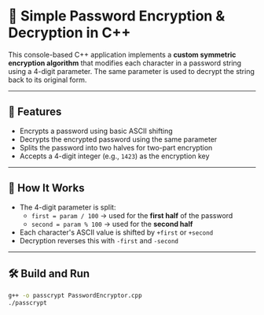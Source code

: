 # 🔐 Simple Password Encryption & Decryption in C++

This console-based C++ application implements a **custom symmetric encryption algorithm** that modifies each character in a password string using a 4-digit parameter. The same parameter is used to decrypt the string back to its original form.

---

## 🎯 Features

- Encrypts a password using basic ASCII shifting
- Decrypts the encrypted password using the same parameter
- Splits the password into two halves for two-part encryption
- Accepts a 4-digit integer (e.g., `1423`) as the encryption key

---

## 🧠 How It Works

- The 4-digit parameter is split:
  - `first = param / 100` → used for the **first half** of the password
  - `second = param % 100` → used for the **second half**
- Each character's ASCII value is shifted by `+first` or `+second`
- Decryption reverses this with `-first` and `-second`

---

## 🛠️ Build and Run

```bash
g++ -o passcrypt PasswordEncryptor.cpp
./passcrypt
